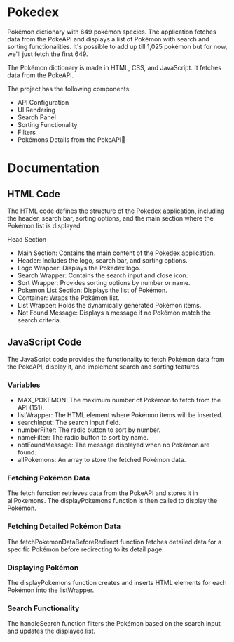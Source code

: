 # Pokedex
Pokémon dictionary with 649 pokémon species. The application fetches data from the PokeAPI and displays a list of Pokémon with search and sorting functionalities. It's possible to add up till 1,025 pokémon but for now, we'll just fetch the first 649.

The Pokémon dictionary is made in HTML, CSS, and JavaScript. It fetches data from the PokeAPI.

The project has the following components:
- API Configuration
- UI Rendering
- Search Panel
- Sorting Functionality
- Filters
- Pokémons Details from the PokeAPI🌟

# Documentation
## HTML Code
The HTML code defines the structure of the Pokedex application, including the header, search bar, sorting options, and the main section where the Pokémon list is displayed.

Head Section
- Main Section: Contains the main content of the Pokedex application.
- Header: Includes the logo, search bar, and sorting options.
- Logo Wrapper: Displays the Pokedex logo.
- Search Wrapper: Contains the search input and close icon.
- Sort Wrapper: Provides sorting options by number or name.
- Pokemon List Section: Displays the list of Pokémon.
- Container: Wraps the Pokémon list.
- List Wrapper: Holds the dynamically generated Pokémon items.
- Not Found Message: Displays a message if no Pokémon match the search criteria.

## JavaScript Code
The JavaScript code provides the functionality to fetch Pokémon data from the PokeAPI, display it, and implement search and sorting features.

### Variables
- MAX_POKEMON: The maximum number of Pokémon to fetch from the API (151).
- listWrapper: The HTML element where Pokémon items will be inserted.
- searchInput: The search input field.
- numberFilter: The radio button to sort by number.
- nameFilter: The radio button to sort by name.
- notFoundMessage: The message displayed when no Pokémon are found.
- allPokemons: An array to store the fetched Pokémon data.

### Fetching Pokémon Data
The fetch function retrieves data from the PokeAPI and stores it in allPokemons. The displayPokemons function is then called to display the Pokémon.

### Fetching Detailed Pokémon Data
The fetchPokemonDataBeforeRedirect function fetches detailed data for a specific Pokémon before redirecting to its detail page.

### Displaying Pokémon
The displayPokemons function creates and inserts HTML elements for each Pokémon into the listWrapper.

### Search Functionality
The handleSearch function filters the Pokémon based on the search input and updates the displayed list.
